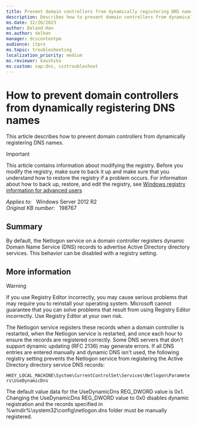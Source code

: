 ```yaml
---
title: Prevent domain controllers from dynamically registering DNS names
description: Describes how to prevent domain controllers from dynamically registering DNS names.
ms.date: 12/26/2023
author: Deland-Han
ms.author: delhan
manager: dcscontentpm
audience: itpro
ms.topic: troubleshooting
localization_priority: medium
ms.reviewer: kaushika
ms.custom: sap:dns, csstroubleshoot
---
```

# How to prevent domain controllers from dynamically registering DNS names

This article describes how to prevent domain controllers from dynamically registering DNS names.

> [!IMPORTANT]
> This article contains information about modifying the registry. Before you modify the registry, make sure to back it up and make sure that you understand how to restore the registry if a problem occurs. For information about how to back up, restore, and edit the registry, see [Windows registry information for advanced users](https://support.microsoft.com/help/256986)

_Applies to:_ &nbsp; Windows Server 2012 R2  
_Original KB number:_ &nbsp; 198767

## Summary

By default, the Netlogon service on a domain controller registers dynamic Domain Name Service (DNS) records to advertise Active Directory directory services. This behavior can be disabled with a registry setting.

## More information

> [!WARNING]
> If you use Registry Editor incorrectly, you may cause serious problems that may require you to reinstall your operating system. Microsoft cannot guarantee that you can solve problems that result from using Registry Editor incorrectly. Use Registry Editor at your own risk.  

The Netlogon service registers these records when a domain controller is restarted, when the Netlogon service is restarted, and once each hour to ensure the records are registered correctly. Some DNS servers that don't support dynamic updating (RFC 2136) may generate errors. If all DNS entries are entered manually and dynamic DNS isn't used, the following registry setting prevents the Netlogon service from registering the Active Directory directory service DNS records:

`HKEY_LOCAL_MACHINE\System\CurrentControlSet\Services\Netlogon\Parameters\UseDynamicDns`

The default value data for the UseDynamicDns REG_DWORD value is 0x1. Changing the UseDynamicDns REG_DWORD value to 0x0 disables dynamic registration and the records specified in %windir%\\system32\\config\\netlogon.dns folder must be manually registered.
